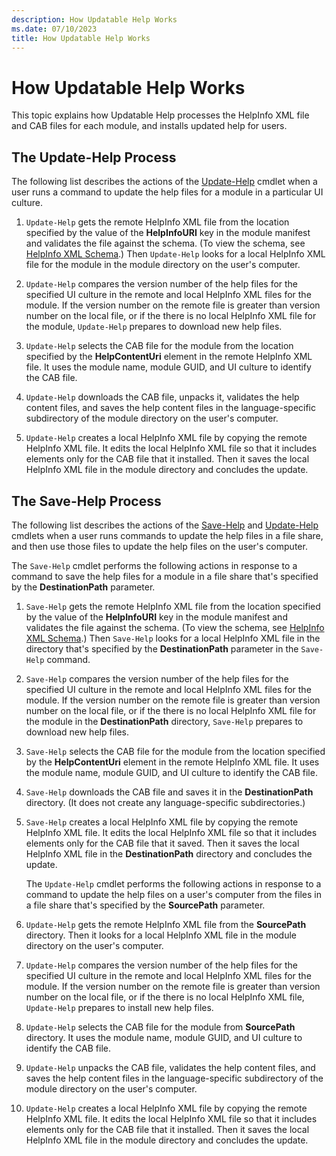 ```yaml
---
description: How Updatable Help Works
ms.date: 07/10/2023
title: How Updatable Help Works
---
```

# How Updatable Help Works

This topic explains how Updatable Help processes the HelpInfo XML file and CAB files for each
module, and installs updated help for users.

## The Update-Help Process

The following list describes the actions of the [Update-Help][03] cmdlet when a user runs a command
to update the help files for a module in a particular UI culture.

1. `Update-Help` gets the remote HelpInfo XML file from the location specified by the value of the
   **HelpInfoURI** key in the module manifest and validates the file against the schema. (To view
   the schema, see [HelpInfo XML Schema][01].) Then `Update-Help` looks for a local HelpInfo XML
   file for the module in the module directory on the user's computer.

1. `Update-Help` compares the version number of the help files for the specified UI culture in the
   remote and local HelpInfo XML files for the module. If the version number on the remote file is
   greater than version number on the local file, or if the there is no local HelpInfo XML file for
   the module, `Update-Help` prepares to download new help files.

1. `Update-Help` selects the CAB file for the module from the location specified by the
   **HelpContentUri** element in the remote HelpInfo XML file. It uses the module name, module GUID,
   and UI culture to identify the CAB file.

1. `Update-Help` downloads the CAB file, unpacks it, validates the help content files, and saves the
   help content files in the language-specific subdirectory of the module directory on the user's
   computer.

1. `Update-Help` creates a local HelpInfo XML file by copying the remote HelpInfo XML file. It edits
   the local HelpInfo XML file so that it includes elements only for the CAB file that it installed.
   Then it saves the local HelpInfo XML file in the module directory and concludes the update.

## The Save-Help Process

The following list describes the actions of the [Save-Help][02] and [Update-Help][03] cmdlets when a
user runs commands to update the help files in a file share, and then use those files to update the
help files on the user's computer.

The `Save-Help` cmdlet performs the following actions in response to a command to save the help
files for a module in a file share that's specified by the **DestinationPath** parameter.

1. `Save-Help` gets the remote HelpInfo XML file from the location specified by the value of the
   **HelpInfoURI** key in the module manifest and validates the file against the schema. (To view
   the schema, see [HelpInfo XML Schema][01].) Then `Save-Help` looks for a local HelpInfo XML file
   in the directory that's specified by the **DestinationPath** parameter in the `Save-Help`
   command.

1. `Save-Help` compares the version number of the help files for the specified UI culture in the
   remote and local HelpInfo XML files for the module. If the version number on the remote file is
   greater than version number on the local file, or if the there is no local HelpInfo XML file for
   the module in the **DestinationPath** directory, `Save-Help` prepares to download new help files.

1. `Save-Help` selects the CAB file for the module from the location specified by the
   **HelpContentUri** element in the remote HelpInfo XML file. It uses the module name, module GUID,
   and UI culture to identify the CAB file.

1. `Save-Help` downloads the CAB file and saves it in the **DestinationPath** directory. (It does
   not create any language-specific subdirectories.)

1. `Save-Help` creates a local HelpInfo XML file by copying the remote HelpInfo XML file. It edits
   the local HelpInfo XML file so that it includes elements only for the CAB file that it saved.
   Then it saves the local HelpInfo XML file in the **DestinationPath** directory and concludes the
   update.

   The `Update-Help` cmdlet performs the following actions in response to a command to update the
   help files on a user's computer from the files in a file share that's specified by the
   **SourcePath** parameter.

1. `Update-Help` gets the remote HelpInfo XML file from the **SourcePath** directory. Then it looks
   for a local HelpInfo XML file in the module directory on the user's computer.

1. `Update-Help` compares the version number of the help files for the specified UI culture in the
   remote and local HelpInfo XML files for the module. If the version number on the remote file is
   greater than version number on the local file, or if the there is no local HelpInfo XML file,
   `Update-Help` prepares to install new help files.

1. `Update-Help` selects the CAB file for the module from **SourcePath** directory. It uses the
   module name, module GUID, and UI culture to identify the CAB file.

1. `Update-Help` unpacks the CAB file, validates the help content files, and saves the help content
   files in the language-specific subdirectory of the module directory on the user's computer.

1. `Update-Help` creates a local HelpInfo XML file by copying the remote HelpInfo XML file. It edits
   the local HelpInfo XML file so that it includes elements only for the CAB file that it installed.
   Then it saves the local HelpInfo XML file in the module directory and concludes the update.

<!-- link references -->
[01]: ./helpinfo-xml-schema.md
[02]: /powershell/module/Microsoft.PowerShell.Core/Save-Help
[03]: /powershell/module/Microsoft.PowerShell.Core/Update-Help
